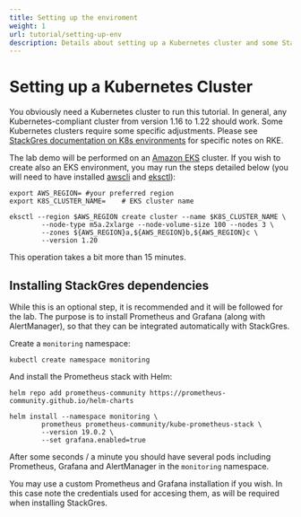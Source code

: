 ```yaml
---
title: Setting up the enviroment
weight: 1
url: tutorial/setting-up-env
description: Details about setting up a Kubernetes cluster and some StackGres dependencies.
---
```


# Setting up a Kubernetes Cluster

You obviously need a Kubernetes cluster to run this tutorial. In general, any Kubernetes-compliant cluster from version 1.16 to 1.22 should work. Some Kubernetes clusters require some specific adjustments. Please see [StackGres documentation on K8s environments](https://stackgres.io/doc/latest/install/prerequisites/k8s/) for specific notes on RKE.

The lab demo will be performed on an [Amazon EKS](https://aws.amazon.com/eks/) cluster. If you wish to create also an EKS environment, you may run the steps detailed below (you will need to have installed [awscli](https://docs.aws.amazon.com/cli/latest/userguide/cli-chap-install.html) and [eksctl](https://github.com/weaveworks/eksctl/releases)):

```
export AWS_REGION= #your preferred region
export K8S_CLUSTER_NAME=	# EKS cluster name

eksctl --region $AWS_REGION create cluster --name $K8S_CLUSTER_NAME \
        --node-type m5a.2xlarge --node-volume-size 100 --nodes 3 \
        --zones ${AWS_REGION}a,${AWS_REGION}b,${AWS_REGION}c \
        --version 1.20
```

This operation takes a bit more than 15 minutes.


## Installing StackGres dependencies

While this is an optional step, it is recommended and it will be followed for the lab. The purpose is to install Prometheus and Grafana (along with AlertManager), so that they can be integrated automatically with StackGres.

Create a `monitoring` namespace:

```
kubectl create namespace monitoring
```

And install the Prometheus stack with Helm:

```
helm repo add prometheus-community https://prometheus-community.github.io/helm-charts

helm install --namespace monitoring \
        prometheus prometheus-community/kube-prometheus-stack \
        --version 19.0.2 \
        --set grafana.enabled=true
```

After some seconds / a minute you should have several pods including Prometheus, Grafana and AlertManager in the `monitoring` namespace.

You may use a custom Prometheus and Grafana installation if you wish. In this case note the credentials used for accesing them, as will be required when installing StackGres.

